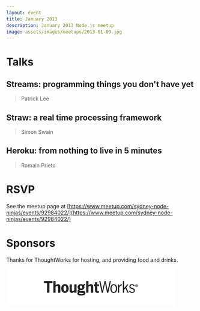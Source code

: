```yaml
---
layout: event
title: January 2013
description: January 2013 Node.js meetup
image: assets/images/meetups/2013-01-09.jpg
---
```


# Talks

## Streams: programming things you don't have yet

> Patrick Lee

## Straw: a real time processing framework

> Simon Swain

## Heroku: from nothing to live in 5 minutes

> Romain Prieto

# RSVP

See the meetup page at [https://www.meetup.com/sydney-node-ninjas/events/92984022/](https://www.meetup.com/sydney-node-ninjas/events/92984022/)

# Sponsors

Thanks for ThoughtWorks for hosting, and providing food and drinks.

<img src="/assets/images/sponsors/thoughtworks.png" alt="Thoughtworks logo" height="100" />
